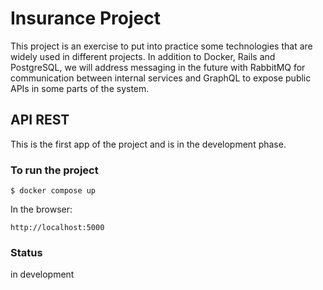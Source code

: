 # Insurance Project

This project is an exercise to put into practice some technologies that are widely used in different projects. In addition to Docker, Rails and PostgreSQL, we will address messaging in the future with RabbitMQ for communication between internal services and GraphQL to expose public APIs in some parts of the system.

## API REST
This is the first app of the project and is in the development phase.


### To run the project

```
$ docker compose up
```

In the browser:

 `http://localhost:5000` 

### Status
 in development
